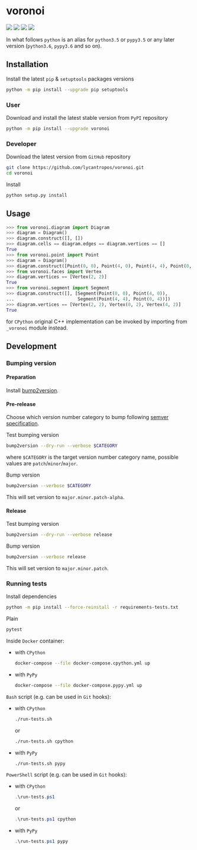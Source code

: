 voronoi
=======

[![](https://github.com/lycantropos/voronoi/workflows/CI/badge.svg)](https://github.com/lycantropos/voronoi/actions/workflows/ci.yml "Github Actions")
[![](https://codecov.io/gh/lycantropos/voronoi/branch/master/graph/badge.svg)](https://codecov.io/gh/lycantropos/voronoi "Codecov")
[![](https://img.shields.io/github/license/lycantropos/voronoi.svg)](https://github.com/lycantropos/voronoi/blob/master/LICENSE "License")
[![](https://badge.fury.io/py/voronoi.svg)](https://badge.fury.io/py/voronoi "PyPI")

In what follows `python` is an alias for `python3.5` or `pypy3.5`
or any later version (`python3.6`, `pypy3.6` and so on).

Installation
------------

Install the latest `pip` & `setuptools` packages versions
```bash
python -m pip install --upgrade pip setuptools
```

### User

Download and install the latest stable version from `PyPI` repository
```bash
python -m pip install --upgrade voronoi
```

### Developer

Download the latest version from `GitHub` repository
```bash
git clone https://github.com/lycantropos/voronoi.git
cd voronoi
```

Install
```bash
python setup.py install
```

Usage
-----
```python
>>> from voronoi.diagram import Diagram
>>> diagram = Diagram()
>>> diagram.construct([], [])
>>> diagram.cells == diagram.edges == diagram.vertices == []
True
>>> from voronoi.point import Point
>>> diagram = Diagram()
>>> diagram.construct([Point(0, 0), Point(4, 0), Point(4, 4), Point(0, 4)], [])
>>> from voronoi.faces import Vertex
>>> diagram.vertices == [Vertex(2, 2)]
True
>>> from voronoi.segment import Segment
>>> diagram.construct([], [Segment(Point(0, 0), Point(4, 0)),
...                        Segment(Point(4, 4), Point(0, 4))])
>>> diagram.vertices == [Vertex(2, 2), Vertex(0, 2), Vertex(4, 2)]
True

```
for `CPython` original C++ implementation can be invoked by importing from `_voronoi` module instead.

Development
-----------

### Bumping version

#### Preparation

Install
[bump2version](https://github.com/c4urself/bump2version#installation).

#### Pre-release

Choose which version number category to bump following [semver
specification](http://semver.org/).

Test bumping version
```bash
bump2version --dry-run --verbose $CATEGORY
```

where `$CATEGORY` is the target version number category name, possible
values are `patch`/`minor`/`major`.

Bump version
```bash
bump2version --verbose $CATEGORY
```

This will set version to `major.minor.patch-alpha`. 

#### Release

Test bumping version
```bash
bump2version --dry-run --verbose release
```

Bump version
```bash
bump2version --verbose release
```

This will set version to `major.minor.patch`.

### Running tests

Install dependencies
```bash
python -m pip install --force-reinstall -r requirements-tests.txt
```

Plain
```bash
pytest
```

Inside `Docker` container:
- with `CPython`
  ```bash
  docker-compose --file docker-compose.cpython.yml up
  ```
- with `PyPy`
  ```bash
  docker-compose --file docker-compose.pypy.yml up
  ```

`Bash` script (e.g. can be used in `Git` hooks):
- with `CPython`
  ```bash
  ./run-tests.sh
  ```
  or
  ```bash
  ./run-tests.sh cpython
  ```

- with `PyPy`
  ```bash
  ./run-tests.sh pypy
  ```

`PowerShell` script (e.g. can be used in `Git` hooks):
- with `CPython`
  ```powershell
  .\run-tests.ps1
  ```
  or
  ```powershell
  .\run-tests.ps1 cpython
  ```
- with `PyPy`
  ```powershell
  .\run-tests.ps1 pypy
  ```

